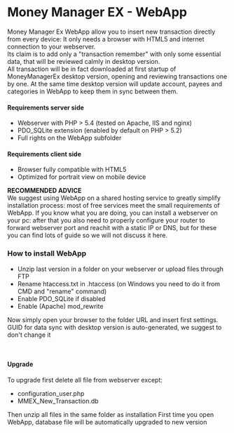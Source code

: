 Money Manager EX - WebApp
====================

<p>Money Manager Ex WebApp allow you to insert new transaction directly from every device: It only needs a browser with HTML5 and internet connection to your webserver.<br />
Its claim is to add only a &quot;transaction remember&quot; with only some essential data, that will be reviewed calmly in desktop version.<br />
All transaction will be in fact downloaded at first startup of MoneyManagerEx desktop version, opening and reviewing transactions one by one. At the same time desktop version will update account, payees and categories in WebApp to keep them in sync between them.</p>
<p>
<h4>Requirements server side</h4>

<ul>
	<li>Webserver with PHP &gt; 5.4 (tested on Apache, IIS and nginx)</li>
	<li>PDO_SQLite extension (enabled by default on PHP &gt; 5.2)</li>
	<li>Full rights on the WebApp subfolder</li>
</ul>

<h4>Requirements client side</h4>

<ul>
	<li>Browser fully compatible with HTML5</li>
	<li>Optimized for portrait view on mobile device</li>
</ul>
</p>
<p>
<strong>RECOMMENDED ADVICE</strong><br>
We suggest using WebApp on a shared hosting service to greatly simplify installation process: most of free services meet the small requirements of WebApp.
If you know what you are doing, you can install a webserver on your pc: after that you also need to properly configure your router to forward webserver port and reachit with a static IP or DNS, but for these you can find lots of guide so we will not discuss it here.
</p>
<p>
<h3>How to install WebApp</h3>

<ul>
	<li>Unzip last version in a folder on your webserver or upload files through FTP</li>
	<li>Rename htaccess.txt in .htaccess (on Windows you need to do it from CMD and &quot;rename&quot; command)</li>
	<li>Enable PDO_SQLite if disabled</li>
    <li>Enable (Apache) mod_rewrite</li>
</ul>
</p>
<p>
Now simply open your browser to the folder URL and insert first settings.<br />
GUID for data sync with desktop version is auto-generated, we suggest to don&#39;t change it
</p>
<p>
<br>
<h4>Upgrade</h4>
</p>
<p>
To upgrade first delete all file from webserver except:
<ul>
    <li>configuration_user.php</li>
    <li>MMEX_New_Transaction.db</li>
</ul>
</p>
<p>
Then unzip all files in the same folder as installation
First time you open WebApp, database file will be automatically upgraded to new version
</p>

